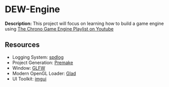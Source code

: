 # DEW-Engine
**Description:** This project will focus on learning how to build a game engine using [The Chrono Game Engine Playlist on Youtube](https://youtube.com/playlist?list=PLlrATfBNZ98dC-V-N3m0Go4deliWHPFwT&si=GPZ5s0109yT-QrVI)

## Resources
- Logging System: [spdlog](https://github.com/gabime/spdlog)
- Project Generation: [Premake](https://github.com/premake/premake-core)
- Window: [GLFW](https://github.com/MacaroniJam/glfw)
- Modern OpenGL Loader: [Glad](https://glad.dav1d.de/)
- UI Toolkit: [imgui](https://github.com/TheCherno/imgui)

